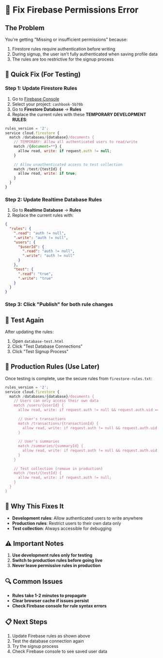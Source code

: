 # 🔧 Fix Firebase Permissions Error

## The Problem

You're getting "Missing or insufficient permissions" because:

1. Firestore rules require authentication before writing
2. During signup, the user isn't fully authenticated when saving profile data
3. The rules are too restrictive for the signup process

## 🚀 Quick Fix (For Testing)

### Step 1: Update Firestore Rules

1. Go to [Firebase Console](https://console.firebase.google.com/)
2. Select your project: `cashbook-5b70b`
3. Go to **Firestore Database** → **Rules**
4. Replace the current rules with these **TEMPORARY DEVELOPMENT RULES**:

```javascript
rules_version = '2';
service cloud.firestore {
  match /databases/{database}/documents {
    // TEMPORARY: Allow all authenticated users to read/write
    match /{document=**} {
      allow read, write: if request.auth != null;
    }
    
    // Allow unauthenticated access to test collection
    match /test/{testId} {
      allow read, write: if true;
    }
  }
}
```

### Step 2: Update Realtime Database Rules

1. Go to **Realtime Database** → **Rules**
2. Replace the current rules with:

```json
{
  "rules": {
    ".read": "auth != null",
    ".write": "auth != null",
    "users": {
      "$userId": {
        ".read": "auth != null",
        ".write": "auth != null"
      }
    },
    "test": {
      ".read": "true",
      ".write": "true"
    }
  }
}
```

### Step 3: Click "Publish" for both rule changes

## 🧪 Test Again

After updating the rules:

1. Open `database-test.html`
2. Click "Test Database Connections"
3. Click "Test Signup Process"

## 🔐 Production Rules (Use Later)

Once testing is complete, use the secure rules from `firestore-rules.txt`:

```javascript
rules_version = '2';
service cloud.firestore {
  match /databases/{database}/documents {
    // Users can only access their own data
    match /users/{userId} {
      allow read, write: if request.auth != null && request.auth.uid == userId;
      
      // User's transactions
      match /transactions/{transactionId} {
        allow read, write: if request.auth != null && request.auth.uid == userId;
      }
      
      // User's summaries
      match /summaries/{summaryId} {
        allow read, write: if request.auth != null && request.auth.uid == userId;
      }
    }
    
    // Test collection (remove in production)
    match /test/{testId} {
      allow read, write: if request.auth != null;
    }
  }
}
```

## 🎯 Why This Fixes It

- **Development rules**: Allow authenticated users to write anywhere
- **Production rules**: Restrict users to their own data only
- **Test collection**: Always accessible for debugging

## ⚠️ Important Notes

1. **Use development rules only for testing**
2. **Switch to production rules before going live**
3. **Never leave permissive rules in production**

## 🔍 Common Issues

- **Rules take 1-2 minutes to propagate**
- **Clear browser cache if issues persist**
- **Check Firebase console for rule syntax errors**

## 📋 Next Steps

1. Update Firebase rules as shown above
2. Test the database connection again
3. Try the signup process
4. Check Firebase console to see saved user data
